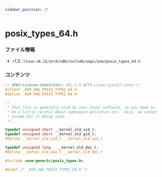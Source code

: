 ```yaml
---
sidebar_position: 27
---
```

# posix_types_64.h

### ファイル情報

- パス: `linux-v6.12/arch/x86/include/uapi/asm/posix_types_64.h`

### コンテンツ

```h
/* SPDX-License-Identifier: GPL-2.0 WITH Linux-syscall-note */
#ifndef _ASM_X86_POSIX_TYPES_64_H
#define _ASM_X86_POSIX_TYPES_64_H

/*
 * This file is generally used by user-level software, so you need to
 * be a little careful about namespace pollution etc.  Also, we cannot
 * assume GCC is being used.
 */

typedef unsigned short __kernel_old_uid_t;
typedef unsigned short __kernel_old_gid_t;
#define __kernel_old_uid_t __kernel_old_uid_t

typedef unsigned long	__kernel_old_dev_t;
#define __kernel_old_dev_t __kernel_old_dev_t

#include <asm-generic/posix_types.h>

#endif /* _ASM_X86_POSIX_TYPES_64_H */

```

